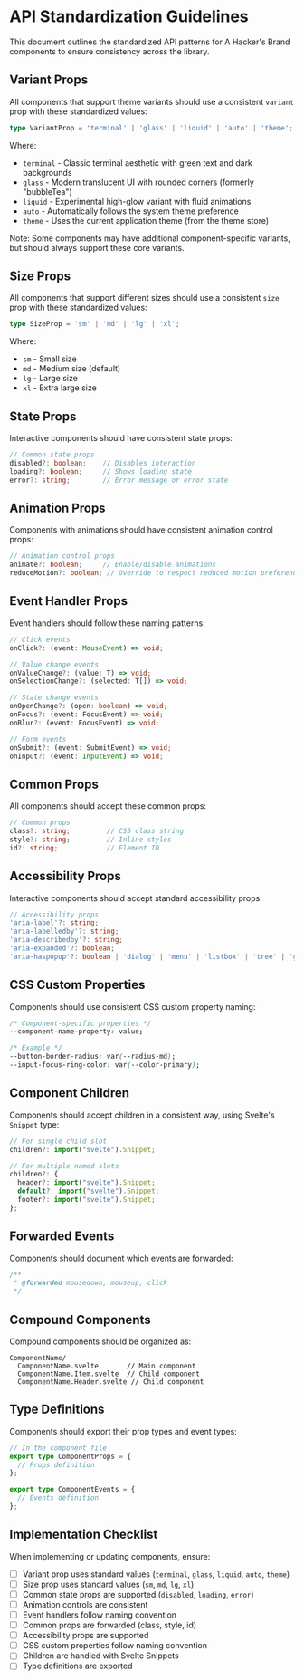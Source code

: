 # API Standardization Guidelines

This document outlines the standardized API patterns for A Hacker's Brand components to ensure consistency across the library.

## Variant Props

All components that support theme variants should use a consistent `variant` prop with these standardized values:

```typescript
type VariantProp = 'terminal' | 'glass' | 'liquid' | 'auto' | 'theme';
```

Where:
- `terminal` - Classic terminal aesthetic with green text and dark backgrounds
- `glass` - Modern translucent UI with rounded corners (formerly "bubbleTea")
- `liquid` - Experimental high-glow variant with fluid animations
- `auto` - Automatically follows the system theme preference
- `theme` - Uses the current application theme (from the theme store)

Note: Some components may have additional component-specific variants, but should always support these core variants.

## Size Props

All components that support different sizes should use a consistent `size` prop with these standardized values:

```typescript
type SizeProp = 'sm' | 'md' | 'lg' | 'xl';
```

Where:
- `sm` - Small size
- `md` - Medium size (default)
- `lg` - Large size
- `xl` - Extra large size

## State Props

Interactive components should have consistent state props:

```typescript
// Common state props
disabled?: boolean;    // Disables interaction
loading?: boolean;     // Shows loading state
error?: string;        // Error message or error state
```

## Animation Props

Components with animations should have consistent animation control props:

```typescript
// Animation control props
animate?: boolean;     // Enable/disable animations
reduceMotion?: boolean; // Override to respect reduced motion preference
```

## Event Handler Props

Event handlers should follow these naming patterns:

```typescript
// Click events
onClick?: (event: MouseEvent) => void;

// Value change events
onValueChange?: (value: T) => void;
onSelectionChange?: (selected: T[]) => void;

// State change events
onOpenChange?: (open: boolean) => void;
onFocus?: (event: FocusEvent) => void;
onBlur?: (event: FocusEvent) => void;

// Form events
onSubmit?: (event: SubmitEvent) => void;
onInput?: (event: InputEvent) => void;
```

## Common Props

All components should accept these common props:

```typescript
// Common props
class?: string;         // CSS class string
style?: string;         // Inline styles
id?: string;            // Element ID
```

## Accessibility Props

Interactive components should accept standard accessibility props:

```typescript
// Accessibility props
'aria-label'?: string;
'aria-labelledby'?: string;
'aria-describedby'?: string;
'aria-expanded'?: boolean;
'aria-haspopup'?: boolean | 'dialog' | 'menu' | 'listbox' | 'tree' | 'grid';
```

## CSS Custom Properties

Components should use consistent CSS custom property naming:

```css
/* Component-specific properties */
--component-name-property: value;

/* Example */
--button-border-radius: var(--radius-md);
--input-focus-ring-color: var(--color-primary);
```

## Component Children

Components should accept children in a consistent way, using Svelte's `Snippet` type:

```typescript
// For single child slot
children?: import("svelte").Snippet;

// For multiple named slots
children?: {
  header?: import("svelte").Snippet;
  default?: import("svelte").Snippet;
  footer?: import("svelte").Snippet;
};
```

## Forwarded Events

Components should document which events are forwarded:

```typescript
/**
 * @forwarded mousedown, mouseup, click
 */
```

## Compound Components

Compound components should be organized as:

```
ComponentName/
  ComponentName.svelte       // Main component
  ComponentName.Item.svelte  // Child component
  ComponentName.Header.svelte // Child component
```

## Type Definitions

Components should export their prop types and event types:

```typescript
// In the component file
export type ComponentProps = {
  // Props definition
};

export type ComponentEvents = {
  // Events definition
};
```

## Implementation Checklist

When implementing or updating components, ensure:

- [ ] Variant prop uses standard values (`terminal`, `glass`, `liquid`, `auto`, `theme`)
- [ ] Size prop uses standard values (`sm`, `md`, `lg`, `xl`)
- [ ] Common state props are supported (`disabled`, `loading`, `error`)
- [ ] Animation controls are consistent
- [ ] Event handlers follow naming convention
- [ ] Common props are forwarded (class, style, id)
- [ ] Accessibility props are supported
- [ ] CSS custom properties follow naming convention
- [ ] Children are handled with Svelte Snippets
- [ ] Type definitions are exported